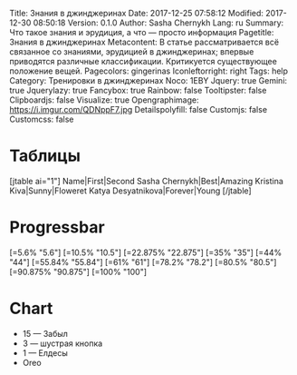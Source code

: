 Title: Знания в джинджеринах
Date: 2017-12-25 07:58:12
Modified: 2017-12-30 08:50:18
Version: 0.1.0
Author: Sasha Chernykh
Lang: ru
Summary: Что такое знания и эрудиция, а что — просто информация
Pagetitle: Знания в джинджеринах
Metacontent: В статье рассматривается всё связанное со знаниями, эрудицией в джинджеринах; впервые приводятся различные классификации. Критикуется существующее положение вещей.
Pagecolors: gingerinas
Iconleftorright: right
Tags: help
Category: Тренировки в джинджеринах
Noco: 1EBY
Jquery: true
Gemini: true
Jquerylazy: true
Fancybox: true
Rainbow: false
Tooltipster: false
Clipboardjs: false
Visualize: true
Opengraphimage: https://i.imgur.com/QDNppF7.jpg
Detailspolyfill: false
Customjs: false
Customcss: false

# Таблицы

[jtable ai="1"]
Name|First|Second
Sasha Chernykh|Best|Amazing
Kristina Kiva|Sunny|Floweret
Katya Desyatnikova|Forever|Young
[/jtable]

# Progressbar

[=5.6% "5.6"]
[=10.5% "10.5"]
[=22.875% "22.875"]
[=35% "35"]
[=44% "44"]
[=55.84% "55.84"]
[=61% "61"]
[=78.2% "78.2"]
[=80.5% "80.5"]
[=90.875% "90.875"]
[=100% "100"]

# Chart

<ul class="SashaPieChart">
  <li class="visualize" data-value="15" data-color="salmon">15 — Забыл</li>
  <li class="visualize" data-value="3" data-color="antiquewhite">3 — шустрая кнопка</li>
  <li class="visualize" data-value="2" data-color="coral">1 — Елдесы</li>
  <li class="visualize" data-value="4" data-color="papayawhip">Oreo</li>
</ul>